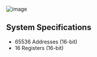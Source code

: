 ![image](https://user-images.githubusercontent.com/1548352/61296313-8a861000-a7e2-11e9-804e-d4e11d6e9576.png)

## System Specifications
- 65536 Addresses (16-bit)
- 16 Registers (16-bit)